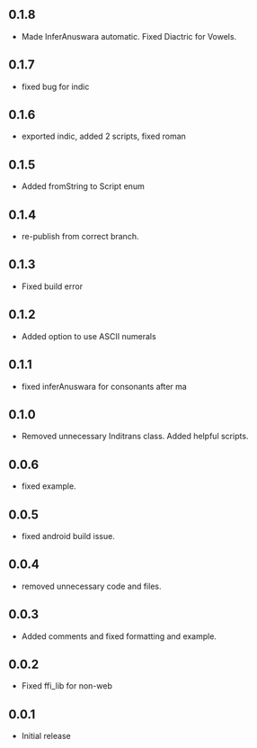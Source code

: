 ## 0.1.8

- Made InferAnuswara automatic. Fixed Diactric for Vowels.

## 0.1.7

- fixed bug for indic

## 0.1.6

- exported indic, added 2 scripts, fixed roman

## 0.1.5

- Added fromString to Script enum

## 0.1.4

- re-publish from correct branch.

## 0.1.3

- Fixed build error

## 0.1.2

- Added option to use ASCII numerals

## 0.1.1

- fixed inferAnuswara for consonants after ma

## 0.1.0

- Removed unnecessary Inditrans class. Added helpful scripts.

## 0.0.6

- fixed example.

## 0.0.5

- fixed android build issue.

## 0.0.4

- removed unnecessary code and files.

## 0.0.3

- Added comments and fixed formatting and example.

## 0.0.2

- Fixed ffi_lib for non-web

## 0.0.1

- Initial release
